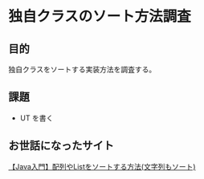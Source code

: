# 独自クラスのソート方法調査

## 目的
独自クラスをソートする実装方法を調査する。  

## 課題

* UT を書く

## お世話になったサイト
[【Java入門】配列やListをソートする方法(文字列もソート)](https://www.sejuku.net/blog/14155)

